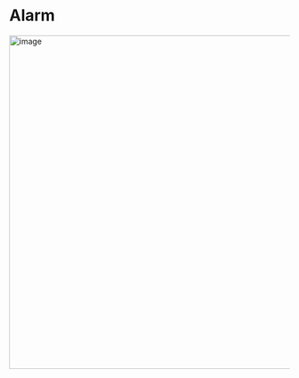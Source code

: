 # Alarm
<img width="600" alt="image" src="https://github.com/harsharaim/Alarm/assets/86067494/bc55ec51-3798-43be-a286-64acc83cf6fd">

